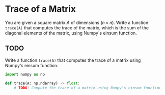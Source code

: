 # Trace of a Matrix

You are given a square matrix $A$ of dimensions $(n × n)$. Write a function `trace(A)` that computes the trace of the matrix, which is the sum of the diagonal elements of the matrix, using Numpy's einsum function.

## TODO

Write a function `trace(A)` that computes the trace of a matrix using Numpy's einsum function.

```python
import numpy as np

def trace(A: np.ndarray) -> float:
    # TODO: Compute the trace of a matrix using Numpy's einsum function and return the result.
```
